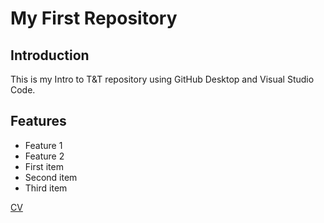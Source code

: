# My First Repository
## Introduction
This is my Intro to T&T repository using GitHub Desktop and Visual Studio Code.
## Features
- Feature 1
- Feature 2
 - First item
- Second item
- Third item

[CV](Briggs_CV.md)
